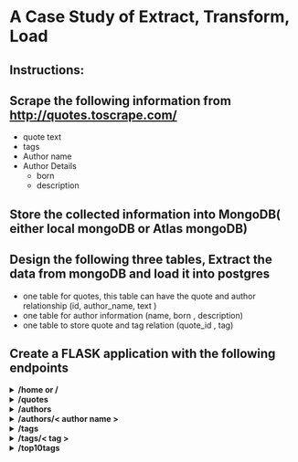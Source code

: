 # A Case Study of Extract, Transform, Load

## Instructions:

## Scrape the following information from http://quotes.toscrape.com/

- quote text
- tags
- Author name
- Author Details
  - born
  - description

## Store the collected information into MongoDB( either local mongoDB or Atlas mongoDB)

## Design the following three tables, Extract the data from mongoDB and load it into postgres

- one table for quotes, this table can have the quote and author relationship (id, author_name, text )
- one table for author information (name, born , description)
- one table to store quote and tag relation (quote_id , tag)

## Create a FLASK application with the following endpoints

<details>
<summary><strong>/home or / </strong></summary>
	
	This route should display the available routes :

</details>	
	
<details>
    <summary><strong>/quotes </strong></summary>

This route will dispaly all the available quotes in the database.

```
{
    total: <total number quotes scraped >,
    quotes : [
                {
                    text: <quote text >,
                    author name: <author name >,
                    tags: []
                },
	            ...
	        ]
}

```

</details>

<details>
    <summary><strong>/authors </strong></summary>

This route will display the information about all the authors available in the database.

```
{
    total: <total number of authors>,
    details:[
            	{
            		name : <author name >,
            		description : <author description>,
            		born : <date of birth etc. >,
            		count : <total number of quotes by this author >,
            		quotes : [
                				{
                    				text: <quote text>,
                    				tags: []
                				},
            		...
            		]
            	},
        	...
    	]
}
```

</details>

<details>
    <summary><strong>/authors/< author name > </strong></summary>

This route will display the information about a particular author.

```
{
    name: <Author name>,
    description: <author description>,
    born: <date of birth etc>
    number_of_quotes :  <total quotes by the author>
    quotes : [
    		{
    			text: <quote text>,
    			tags: []
    		},
            ...
    	]
}
```

</details>

<details>
    <summary><strong>/tags </strong></summary>

this route will dispaly all the available tags in the database.

```
{
	count: <total tags>,
	details:[
        		{
        			name: < tag>,
        			number_of_quotes :  <total quotes this tag appears in >
        			quotes : [
                				{
                					text: <quote text>,
                					tags: []
                				},
                                ...
    				        ]
        		},
            ...
	]
}

```

</details>

<details>	
    <summary><strong>/tags/< tag > </strong></summary>

this route will display the information about a particual tag only.

```
{
	tag : <tag name>,
	count : <number of quotes this tag appears in >,
	quotes : [
			{
    			quote : <quote text >,
    			tags : []
			},
		...
		]

}

```

</details>

<details>
   <summary><strong>/top10tags </strong></summary>

This route will display the information about top10 tags.

```
	[
		{
		tag: < tag name > ,
		quote count: < number of quotes this tag appears in >
		},
		...
	]

```

</details>
